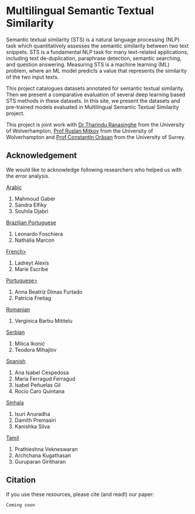 # Multilingual Semantic Textual Similarity
Semantic textual similarity (STS) is a natural language processing (NLP) task which quantitatively assesses the semantic similarity between two text snippets. STS is a fundamental NLP task for many text-related applications, including text de-duplication, paraphrase detection, semantic searching, and question answering. Measuring STS is a machine learning (ML) problem, where an ML model predicts a value that represents the similarity of the two input texts.

This project catalogues datasets annotated for semantic textual similarity. Then we present a comparative evaluation of several deep learning based STS methods in these datasets. In this site, we present the datasets and pre-trained models evaluated in Multilingual Semantic Textual Similarity project.

This project is joint work with [Dr Tharindu Ranasinghe](https://tharindu.co.uk/) from the University of Wolverhampton, [Prof Ruslan Mitkov](https://researchers.wlv.ac.uk/R.Mitkov) from the University of Wolverhampton and [Prof Constantin Orăsan](https://dinel.org.uk/) from the University of Surrey.



## Acknowledgement
We would like to acknowledge following researchers who helped us with the error analysis.

<ins>Arabic</ins>
1. Mahmoud Gaber
2. Sandra Elfiky
3. Souhila Djabri

<ins>Brazilian Portuguese</ins>
1. Leonardo Foschiera
2. Nathália Marcon

<ins>French></ins>
1. Ladreyt Alexis
2. Marie Escribe

<ins>Portuguese></ins>
1. Anna Beatriz Dimas Furtado
2. Patrícia Freitag

<ins>Romanian</ins>
1. Verginica Barbu Mititelu

<ins>Serbian</ins>
1. Milica Ikonić
2. Teodora Mihajlov

<ins>Spanish</ins>
1. Ana Isabel Cespedosa
2. Maria Ferragud Ferragud
3. Isabel Peñuelas Gil
4. Rocío Caro Quintana

<ins>Sinhala</ins>
1. Isuri Anuradha
2. Damith Premasiri
3. Kanishka Silva

<ins>Tamil</ins>
1. Prathieshna Vekneswaran
2. Archchana Kugathasan
3. Guruparan Giritharan

## Citation
If you use these resources, please cite (and read!) our paper:

```bash
Coming soon
```
